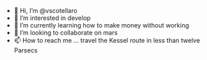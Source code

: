 - 👋 Hi, I’m @vscotellaro
- 👀 I’m interested in develop
- 🌱 I’m currently learning how to make money without working
- 💞️ I’m looking to collaborate on mars
- 📫 How to reach me ... travel the Kessel route in less than twelve Parsecs

<!---
vscotellaro/vscotellaro is a ✨ special ✨ repository because its `README.md` (this file) appears on your GitHub profile.
You can click the Preview link to take a look at your changes.
--->
